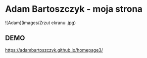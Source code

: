 # Adam Bartoszczyk - moja strona
![Adam](images/Zrzut ekranu .jpg)
## DEMO
https://adambartoszczyk.github.io/homepage3/
